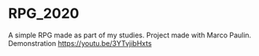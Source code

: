 # RPG_2020
A simple RPG made as part of my studies. Project made with Marco Paulin.
Demonstration https://youtu.be/3YTvjibHxts
